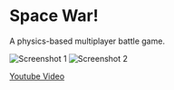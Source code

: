 # Space War!

A physics-based multiplayer battle game.

![Screenshot 1](https://bytebucket.org/SteveSmith16384/physicsspacewar/raw/dad42fbfb29b88e3dc83dfb226ac2d9960881bc8/docs/screenshots/ss_20170712d.png?token=ccc0f1206956c56b87b00108c905f59031133723)
![Screenshot 2](https://bytebucket.org/SteveSmith16384/physicsspacewar/raw/dad42fbfb29b88e3dc83dfb226ac2d9960881bc8/docs/screenshots/ss_20170712c.png?token=acf655e53e2b3443428fff5ebb0d2d94a1fd18f2)

[Youtube Video](https://www.youtube.com/watch?v=_xq-mW4HS4k&list=PLbGkfhhJ5G39D6YO5mz6Wi2gCHgLJu6_3&index=5&t=1s)

